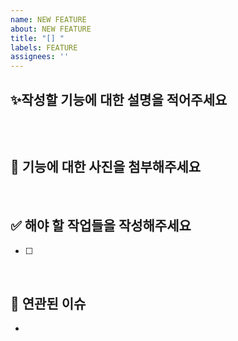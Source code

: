 ```yaml
---
name: NEW FEATURE
about: NEW FEATURE
title: "[] "
labels: FEATURE
assignees: ''
---
```


## ✨작성할 기능에 대한 설명을 적어주세요

```ts

```

<br>

## 🌄 기능에 대한 사진을 첨부해주세요

<br>

## ✅ 해야 할 작업들을 작성해주세요

- [ ]

<br>

## 🦋 연관된 이슈

- 
